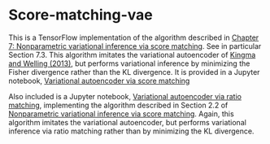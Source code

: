 # Score-matching-vae

This is a TensorFlow implementation of the algorithm described in <a href="https://github.com/nataliedoss/Thesis/main.pdf" download>Chapter 7: Nonparametric variational inference via score matching</a>. See in particular Section 7.3. This algorithm imitates the variational autoencoder of [Kingma and Welling (2013)](https://arxiv.org/abs/1312.6114), but performs variational inference by minimizing the Fisher divergence rather than the KL divergence. It is provided in a Jupyter notebook, [Variational autoencoder via score matching](https://github.com/nataliedoss/Score-matching-vae/blob/master/vae_sm.ipynb)

Also included is a Jupyter notebook, [Variational autoencoder via ratio matching](https://github.com/nataliedoss/Score-matching-vae/blob/master/vae_rm.ipynb), implementing the algorithm described in Section 2.2 of <a href="https://github.com/nataliedoss/Score-matching-variational-inference/blob/master/sm_vi.pdf" download>Nonparametric variational inference via score matching</a>. Again, this algorithm imitates the variational autoencoder, but performs variational inference via ratio matching rather than by minimizing the KL divergence.
